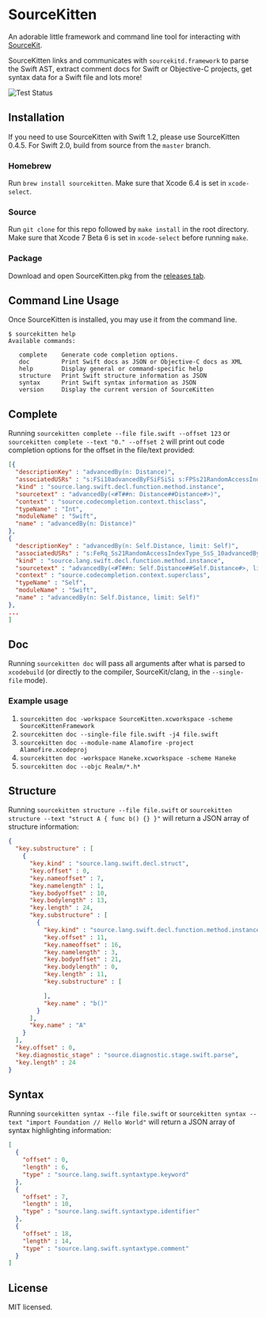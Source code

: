 # SourceKitten

An adorable little framework and command line tool for interacting with [SourceKit][uncovering-sourcekit].

SourceKitten links and communicates with `sourcekitd.framework` to parse the Swift AST, extract comment docs for Swift or Objective-C projects, get syntax data for a Swift file and lots more!

![Test Status](https://travis-ci.org/jpsim/SourceKitten.svg?branch=master)

## Installation

If you need to use SourceKitten with Swift 1.2, please use SourceKitten 0.4.5. For Swift 2.0, build from source from the `master` branch.

### Homebrew

Run `brew install sourcekitten`. Make sure that Xcode 6.4 is set in `xcode-select`.

### Source

Run `git clone` for this repo followed by `make install` in the root directory. Make sure that Xcode 7 Beta 6 is set in `xcode-select` before running `make`.

### Package

Download and open SourceKitten.pkg from the [releases tab](/jpsim/SourceKitten/releases).

## Command Line Usage

Once SourceKitten is installed, you may use it from the command line.

```
$ sourcekitten help
Available commands:

   complete    Generate code completion options.
   doc         Print Swift docs as JSON or Objective-C docs as XML
   help        Display general or command-specific help
   structure   Print Swift structure information as JSON
   syntax      Print Swift syntax information as JSON
   version     Display the current version of SourceKitten
```

## Complete

Running `sourcekitten complete --file file.swift --offset 123` or
`sourcekitten complete --text "0." --offset 2` will print out code completion
options for the offset in the file/text provided:

```json
[{
  "descriptionKey" : "advancedBy(n: Distance)",
  "associatedUSRs" : "s:FSi10advancedByFSiFSiSi s:FPSs21RandomAccessIndexType10advancedByuRq_S__Fq_Fqq_Ss16ForwardIndexType8Distanceq_ s:FPSs16ForwardIndexType10advancedByuRq_S__Fq_Fqq_S_8Distanceq_ s:FPSs10Strideable10advancedByuRq_S__Fq_Fqq_S_6Strideq_ s:FPSs11_Strideable10advancedByuRq_S__Fq_Fqq_S_6Strideq_",
  "kind" : "source.lang.swift.decl.function.method.instance",
  "sourcetext" : "advancedBy(<#T##n: Distance##Distance#>)",
  "context" : "source.codecompletion.context.thisclass",
  "typeName" : "Int",
  "moduleName" : "Swift",
  "name" : "advancedBy(n: Distance)"
},
{
  "descriptionKey" : "advancedBy(n: Self.Distance, limit: Self)",
  "associatedUSRs" : "s:FeRq_Ss21RandomAccessIndexType_SsS_10advancedByuRq_S__Fq_FTqq_Ss16ForwardIndexType8Distance5limitq__q_",
  "kind" : "source.lang.swift.decl.function.method.instance",
  "sourcetext" : "advancedBy(<#T##n: Self.Distance##Self.Distance#>, limit: <#T##Self#>)",
  "context" : "source.codecompletion.context.superclass",
  "typeName" : "Self",
  "moduleName" : "Swift",
  "name" : "advancedBy(n: Self.Distance, limit: Self)"
},
...
]
```

## Doc

Running `sourcekitten doc` will pass all arguments after what is parsed to
`xcodebuild` (or directly to the compiler, SourceKit/clang, in the
`--single-file` mode).

### Example usage

1. `sourcekitten doc -workspace SourceKitten.xcworkspace -scheme SourceKittenFramework`
2. `sourcekitten doc --single-file file.swift -j4 file.swift`
3. `sourcekitten doc --module-name Alamofire -project Alamofire.xcodeproj`
4. `sourcekitten doc -workspace Haneke.xcworkspace -scheme Haneke`
5. `sourcekitten doc --objc Realm/*.h*`

## Structure

Running `sourcekitten structure --file file.swift` or `sourcekitten structure --text "struct A { func b() {} }"` will return a JSON array of structure information:

```json
{
  "key.substructure" : [
    {
      "key.kind" : "source.lang.swift.decl.struct",
      "key.offset" : 0,
      "key.nameoffset" : 7,
      "key.namelength" : 1,
      "key.bodyoffset" : 10,
      "key.bodylength" : 13,
      "key.length" : 24,
      "key.substructure" : [
        {
          "key.kind" : "source.lang.swift.decl.function.method.instance",
          "key.offset" : 11,
          "key.nameoffset" : 16,
          "key.namelength" : 3,
          "key.bodyoffset" : 21,
          "key.bodylength" : 0,
          "key.length" : 11,
          "key.substructure" : [

          ],
          "key.name" : "b()"
        }
      ],
      "key.name" : "A"
    }
  ],
  "key.offset" : 0,
  "key.diagnostic_stage" : "source.diagnostic.stage.swift.parse",
  "key.length" : 24
}
```

## Syntax

Running `sourcekitten syntax --file file.swift` or `sourcekitten syntax --text "import Foundation // Hello World"` will return a JSON array of syntax highlighting information:

```json
[
  {
    "offset" : 0,
    "length" : 6,
    "type" : "source.lang.swift.syntaxtype.keyword"
  },
  {
    "offset" : 7,
    "length" : 10,
    "type" : "source.lang.swift.syntaxtype.identifier"
  },
  {
    "offset" : 18,
    "length" : 14,
    "type" : "source.lang.swift.syntaxtype.comment"
  }
]
```

## License

MIT licensed.

[uncovering-sourcekit]: http://jpsim.com/uncovering-sourcekit
